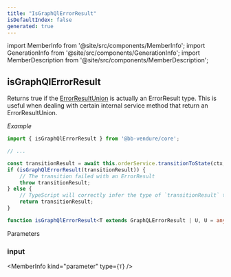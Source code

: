 ```yaml
---
title: "IsGraphQlErrorResult"
isDefaultIndex: false
generated: true
---
```

<!-- This file was generated from the Vendure source. Do not modify. Instead, re-run the "docs:build" script -->
import MemberInfo from '@site/src/components/MemberInfo';
import GenerationInfo from '@site/src/components/GenerationInfo';
import MemberDescription from '@site/src/components/MemberDescription';


## isGraphQlErrorResult

<GenerationInfo sourceFile="packages/core/src/common/error/error-result.ts" sourceLine="71" packageName="@bb-vendure/core" />

Returns true if the <a href='/reference/typescript-api/errors/error-result-union#errorresultunion'>ErrorResultUnion</a> is actually an ErrorResult type. This is useful when dealing with
certain internal service method that return an ErrorResultUnion.

*Example*

```ts
import { isGraphQlErrorResult } from '@bb-vendure/core';

// ...

const transitionResult = await this.orderService.transitionToState(ctx, order.id, newState);
if (isGraphQlErrorResult(transitionResult)) {
    // The transition failed with an ErrorResult
    throw transitionResult;
} else {
    // TypeScript will correctly infer the type of `transitionResult` to be `Order`
    return transitionResult;
}
```

```ts title="Signature"
function isGraphQlErrorResult<T extends GraphQLErrorResult | U, U = any>(input: T): input is JustErrorResults<T>
```
Parameters

### input

<MemberInfo kind="parameter" type={`T`} />

